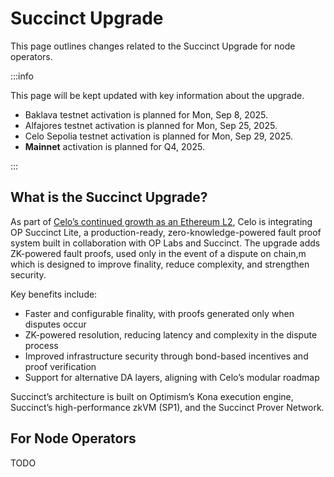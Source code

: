 # Succinct Upgrade

This page outlines changes related to the Succinct Upgrade for node operators.

:::info

This page will be kept updated with key information about the upgrade.

- Baklava testnet activation is planned for Mon, Sep 8, 2025.
- Alfajores testnet activation is planned for Mon, Sep 25, 2025.
- Celo Sepolia testnet activation is planned for Mon, Sep 29, 2025.
- **Mainnet** activation is planned for Q4, 2025.

:::

## What is the Succinct Upgrade?

As part of [Celo’s continued growth as an Ethereum L2](https://forum.celo.org/t/celo-as-an-ethereum-l2-a-frontier-chain-for-global-impact/11376), Celo is integrating OP Succinct Lite, a production-ready, zero-knowledge-powered fault proof system built in collaboration with OP Labs and Succinct. The upgrade adds ZK-powered fault proofs, used only in the event of a dispute on chain,m which is designed to improve finality, reduce complexity, and strengthen security.

Key benefits include:

- Faster and configurable finality, with proofs generated only when disputes occur
- ZK-powered resolution, reducing latency and complexity in the dispute process
- Improved infrastructure security through bond-based incentives and proof verification
- Support for alternative DA layers, aligning with Celo’s modular roadmap

Succinct’s architecture is built on Optimism’s Kona execution engine, Succinct’s high-performance zkVM (SP1), and the Succinct Prover Network.

## For Node Operators

TODO
